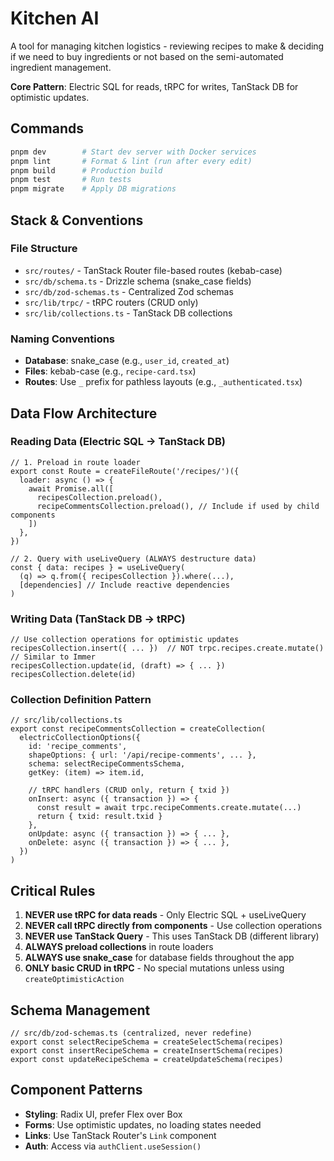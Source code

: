 # Kitchen AI
A tool for managing kitchen logistics - reviewing recipes to make & deciding if we need to buy ingredients or not based on the semi-automated ingredient management.


**Core Pattern**: Electric SQL for reads, tRPC for writes, TanStack DB for optimistic updates.

## Commands
```bash
pnpm dev        # Start dev server with Docker services
pnpm lint       # Format & lint (run after every edit)
pnpm build      # Production build
pnpm test       # Run tests
pnpm migrate    # Apply DB migrations
```

## Stack & Conventions

### File Structure
- `src/routes/` - TanStack Router file-based routes (kebab-case)
- `src/db/schema.ts` - Drizzle schema (snake_case fields)
- `src/db/zod-schemas.ts` - Centralized Zod schemas
- `src/lib/trpc/` - tRPC routers (CRUD only)
- `src/lib/collections.ts` - TanStack DB collections

### Naming Conventions
- **Database**: snake_case (e.g., `user_id`, `created_at`)
- **Files**: kebab-case (e.g., `recipe-card.tsx`)
- **Routes**: Use `_` prefix for pathless layouts (e.g., `_authenticated.tsx`)

## Data Flow Architecture

### Reading Data (Electric SQL → TanStack DB)
```tsx
// 1. Preload in route loader
export const Route = createFileRoute('/recipes/')({
  loader: async () => {
    await Promise.all([
      recipesCollection.preload(),
      recipeCommentsCollection.preload(), // Include if used by child components
    ])
  },
})

// 2. Query with useLiveQuery (ALWAYS destructure data)
const { data: recipes } = useLiveQuery(
  (q) => q.from({ recipesCollection }).where(...),
  [dependencies] // Include reactive dependencies
)
```

### Writing Data (TanStack DB → tRPC)
```tsx
// Use collection operations for optimistic updates
recipesCollection.insert({ ... })  // NOT trpc.recipes.create.mutate()
// Similar to Immer
recipesCollection.update(id, (draft) => { ... })
recipesCollection.delete(id)
```

### Collection Definition Pattern
```tsx
// src/lib/collections.ts
export const recipeCommentsCollection = createCollection(
  electricCollectionOptions({
    id: 'recipe_comments',
    shapeOptions: { url: '/api/recipe-comments', ... },
    schema: selectRecipeCommentsSchema,
    getKey: (item) => item.id,
    
    // tRPC handlers (CRUD only, return { txid })
    onInsert: async ({ transaction }) => {
      const result = await trpc.recipeComments.create.mutate(...)
      return { txid: result.txid }
    },
    onUpdate: async ({ transaction }) => { ... },
    onDelete: async ({ transaction }) => { ... },
  })
)
```

## Critical Rules

1. **NEVER use tRPC for data reads** - Only Electric SQL + useLiveQuery
2. **NEVER call tRPC directly from components** - Use collection operations
3. **NEVER use TanStack Query** - This uses TanStack DB (different library)
4. **ALWAYS preload collections** in route loaders
5. **ALWAYS use snake_case** for database fields throughout the app
6. **ONLY basic CRUD in tRPC** - No special mutations unless using `createOptimisticAction`

## Schema Management

```tsx
// src/db/zod-schemas.ts (centralized, never redefine)
export const selectRecipeSchema = createSelectSchema(recipes)
export const insertRecipeSchema = createInsertSchema(recipes)
export const updateRecipeSchema = createUpdateSchema(recipes)
```

## Component Patterns

- **Styling**: Radix UI, prefer Flex over Box
- **Forms**: Use optimistic updates, no loading states needed
- **Links**: Use TanStack Router's `Link` component
- **Auth**: Access via `authClient.useSession()`
